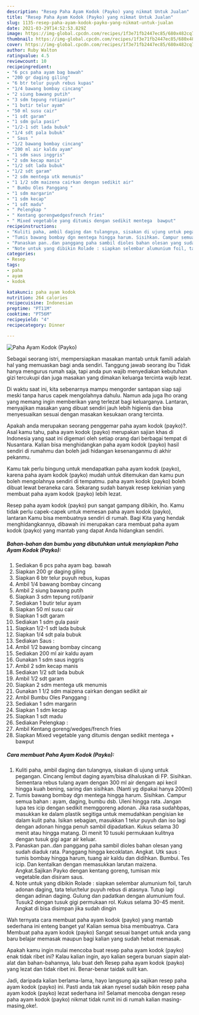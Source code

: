 ```yaml
---
description: "Resep Paha Ayam Kodok (Payko) yang nikmat Untuk Jualan"
title: "Resep Paha Ayam Kodok (Payko) yang nikmat Untuk Jualan"
slug: 1135-resep-paha-ayam-kodok-payko-yang-nikmat-untuk-jualan
date: 2021-03-29T14:52:53.829Z
image: https://img-global.cpcdn.com/recipes/1f3e71fb2447ec85/680x482cq70/paha-ayam-kodok-payko-foto-resep-utama.jpg
thumbnail: https://img-global.cpcdn.com/recipes/1f3e71fb2447ec85/680x482cq70/paha-ayam-kodok-payko-foto-resep-utama.jpg
cover: https://img-global.cpcdn.com/recipes/1f3e71fb2447ec85/680x482cq70/paha-ayam-kodok-payko-foto-resep-utama.jpg
author: Ruby Walton
ratingvalue: 4.5
reviewcount: 10
recipeingredient:
- "6 pcs paha ayam bag bawah"
- "200 gr daging giling"
- "6 btr telur puyuh rebus kupas"
- "1/4 bawang bombay cincang"
- "2 siung bawang putih"
- "3 sdm tepung rotipanir"
- "1 butir telur ayam"
- "50 ml susu cair"
- "1 sdt garam"
- "1 sdm gula pasir"
- "1/2-1 sdt lada bubuk"
- "1/4 sdt pala bubuk"
- " Saus "
- "1/2 bawang bombay cincang"
- "200 ml air kaldu ayam"
- "1 sdm saus inggris"
- "2 sdm kecap manis"
- "1/2 sdt lada bubuk"
- "1/2 sdt garam"
- "2 sdm mentega utk menumis"
- "1 1/2 sdm maizena cairkan dengan sedikit air"
- " Bumbu Oles Panggang "
- "1 sdm margarin"
- "1 sdm kecap"
- "1 sdt madu"
- " Pelengkap "
- " Kentang gorengwedgesfrench fries"
- " Mixed vegetable yang ditumis dengan sedikit mentega  bawput"
recipeinstructions:
- "Kuliti paha, ambil daging dan tulangnya, sisakan di ujung untuk pegangan. Cincang lembut daging ayam/bisa dihaluskan di FP. Sisihkan. Sementara rebus tulang ayam dengan 300 ml air dengam api kecil hingga kuah bening, saring dan sisihkan. (Nanti yg dipakai hanya 200ml)"
- "Tumis bawang bombay dgn mentega hingga harum. Sisihkan. Campur semua bahan : ayam, daging, bumbu dsb. Uleni hingga rata. Jangan lupa tes icip dengan sedikit memggoreng adonan. Jika rasa sudahbpas, masukkan ke dalam plastik segitiga untuk memudahkan pengisian ke dalam kulit paha. Isikan sebagian, masukkan 1 telur puyuh dan iso lagi dengan adonan hingga penuh sambil dipadatkan. Kukus selama 30 menit atau hingga matang. Di menit 10 tusuki permukaan kulitnya dengan tusuk gigi agar air keluar."
- "Panaskan pan..dan panggang paha sambil dioles bahan olesan yang sudah diaduk rata. Panggang hingga kecoklatan. Angkat. Utk saus : tumis bombay hingga harum, tuang air kaldu dan didihkan. Bumbui. Tes icip. Dan kentalkan dengan memasukkan larutan maizena. Angkat.Sajikan Payko dengan kentang goreng, tumisan mix vegetable.dan disiram saus."
- "Note untuk yang dibikin Rolade : siapkan selembar alumunium foil, taruh adonan daging, tata telur/telur puyuh rebus di atasnya. Tutup lagi dengan adinan daging. Gulung dan padatkan dengan alumunium foul. Tusuk2 dengan tusuk gigi permukaan rol. Kukus selama 30-45 menit. Angkat di bisa disimpan jika sudah dingin"
categories:
- Resep
tags:
- paha
- ayam
- kodok

katakunci: paha ayam kodok 
nutrition: 264 calories
recipecuisine: Indonesian
preptime: "PT11M"
cooktime: "PT56M"
recipeyield: "4"
recipecategory: Dinner

---
```



![Paha Ayam Kodok (Payko)](https://img-global.cpcdn.com/recipes/1f3e71fb2447ec85/680x482cq70/paha-ayam-kodok-payko-foto-resep-utama.jpg)

Sebagai seorang istri, mempersiapkan masakan mantab untuk famili adalah hal yang memuaskan bagi anda sendiri. Tanggung jawab seorang ibu Tidak hanya mengurus rumah saja, tapi anda pun wajib menyediakan kebutuhan gizi tercukupi dan juga masakan yang dimakan keluarga tercinta wajib lezat.

Di waktu  saat ini, kita sebenarnya mampu mengorder santapan siap saji meski tanpa harus capek mengolahnya dahulu. Namun ada juga lho orang yang memang ingin memberikan yang terlezat bagi keluarganya. Lantaran, menyajikan masakan yang dibuat sendiri jauh lebih higienis dan bisa menyesuaikan sesuai dengan masakan kesukaan orang tercinta. 



Apakah anda merupakan seorang penggemar paha ayam kodok (payko)?. Asal kamu tahu, paha ayam kodok (payko) merupakan sajian khas di Indonesia yang saat ini digemari oleh setiap orang dari berbagai tempat di Nusantara. Kalian bisa menghidangkan paha ayam kodok (payko) hasil sendiri di rumahmu dan boleh jadi hidangan kesenanganmu di akhir pekanmu.

Kamu tak perlu bingung untuk mendapatkan paha ayam kodok (payko), karena paha ayam kodok (payko) mudah untuk ditemukan dan kamu pun boleh mengolahnya sendiri di tempatmu. paha ayam kodok (payko) boleh dibuat lewat beraneka cara. Sekarang sudah banyak resep kekinian yang membuat paha ayam kodok (payko) lebih lezat.

Resep paha ayam kodok (payko) pun sangat gampang dibikin, lho. Kamu tidak perlu capek-capek untuk memesan paha ayam kodok (payko), lantaran Kamu bisa membuatnya sendiri di rumah. Bagi Kita yang hendak menghidangkannya, dibawah ini merupakan cara membuat paha ayam kodok (payko) yang mantab yang dapat Anda hidangkan sendiri.

<!--inarticleads1-->

##### Bahan-bahan dan bumbu yang dibutuhkan untuk menyiapkan Paha Ayam Kodok (Payko):

1. Sediakan 6 pcs paha ayam bag. bawah
1. Siapkan 200 gr daging giling
1. Siapkan 6 btr telur puyuh rebus, kupas
1. Ambil 1/4 bawang bombay cincang
1. Ambil 2 siung bawang putih
1. Siapkan 3 sdm tepung roti/panir
1. Sediakan 1 butir telur ayam
1. Siapkan 50 ml susu cair
1. Siapkan 1 sdt garam
1. Sediakan 1 sdm gula pasir
1. Siapkan 1/2-1 sdt lada bubuk
1. Siapkan 1/4 sdt pala bubuk
1. Sediakan  Saus :
1. Ambil 1/2 bawang bombay cincang
1. Sediakan 200 ml air kaldu ayam
1. Gunakan 1 sdm saus inggris
1. Ambil 2 sdm kecap manis
1. Sediakan 1/2 sdt lada bubuk
1. Ambil 1/2 sdt garam
1. Siapkan 2 sdm mentega utk menumis
1. Gunakan 1 1/2 sdm maizena cairkan dengan sedikit air
1. Ambil  Bumbu Oles Panggang :
1. Sediakan 1 sdm margarin
1. Siapkan 1 sdm kecap
1. Siapkan 1 sdt madu
1. Sediakan  Pelengkap :
1. Ambil  Kentang goreng/wedges/french fries
1. Siapkan  Mixed vegetable yang ditumis dengan sedikit mentega + bawput




<!--inarticleads2-->

##### Cara membuat Paha Ayam Kodok (Payko):

1. Kuliti paha, ambil daging dan tulangnya, sisakan di ujung untuk pegangan. Cincang lembut daging ayam/bisa dihaluskan di FP. Sisihkan. Sementara rebus tulang ayam dengan 300 ml air dengam api kecil hingga kuah bening, saring dan sisihkan. (Nanti yg dipakai hanya 200ml)
1. Tumis bawang bombay dgn mentega hingga harum. Sisihkan. Campur semua bahan : ayam, daging, bumbu dsb. Uleni hingga rata. Jangan lupa tes icip dengan sedikit memggoreng adonan. Jika rasa sudahbpas, masukkan ke dalam plastik segitiga untuk memudahkan pengisian ke dalam kulit paha. Isikan sebagian, masukkan 1 telur puyuh dan iso lagi dengan adonan hingga penuh sambil dipadatkan. Kukus selama 30 menit atau hingga matang. Di menit 10 tusuki permukaan kulitnya dengan tusuk gigi agar air keluar.
1. Panaskan pan..dan panggang paha sambil dioles bahan olesan yang sudah diaduk rata. Panggang hingga kecoklatan. Angkat. Utk saus : tumis bombay hingga harum, tuang air kaldu dan didihkan. Bumbui. Tes icip. Dan kentalkan dengan memasukkan larutan maizena. Angkat.Sajikan Payko dengan kentang goreng, tumisan mix vegetable.dan disiram saus.
1. Note untuk yang dibikin Rolade : siapkan selembar alumunium foil, taruh adonan daging, tata telur/telur puyuh rebus di atasnya. Tutup lagi dengan adinan daging. Gulung dan padatkan dengan alumunium foul. Tusuk2 dengan tusuk gigi permukaan rol. Kukus selama 30-45 menit. Angkat di bisa disimpan jika sudah dingin




Wah ternyata cara membuat paha ayam kodok (payko) yang mantab sederhana ini enteng banget ya! Kalian semua bisa membuatnya. Cara Membuat paha ayam kodok (payko) Sangat sesuai banget untuk anda yang baru belajar memasak maupun bagi kalian yang sudah hebat memasak.

Apakah kamu ingin mulai mencoba buat resep paha ayam kodok (payko) enak tidak ribet ini? Kalau kalian ingin, ayo kalian segera buruan siapin alat-alat dan bahan-bahannya, lalu buat deh Resep paha ayam kodok (payko) yang lezat dan tidak ribet ini. Benar-benar taidak sulit kan. 

Jadi, daripada kalian berlama-lama, hayo langsung aja sajikan resep paha ayam kodok (payko) ini. Pasti anda tak akan nyesel sudah bikin resep paha ayam kodok (payko) lezat sederhana ini! Selamat mencoba dengan resep paha ayam kodok (payko) nikmat tidak rumit ini di rumah kalian masing-masing,oke!.

